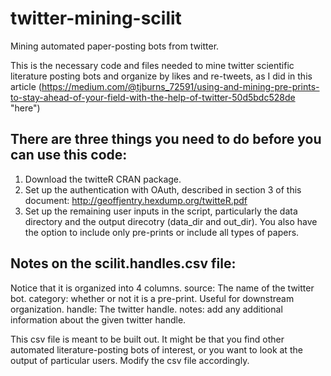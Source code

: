 # twitter-mining-scilit
Mining automated paper-posting bots from twitter.

This is the necessary code and files needed to mine twitter scientific literature posting bots and organize by likes and re-tweets, as I did in this article (https://medium.com/@tjburns_72591/using-and-mining-pre-prints-to-stay-ahead-of-your-field-with-the-help-of-twitter-50d5bdc528de "here")

## There are three things you need to do before you can use this code: 
1) Download the twitteR CRAN package. 
2) Set up the authentication with OAuth, described in section 3 of this document: http://geoffjentry.hexdump.org/twitteR.pdf
3) Set up the remaining user inputs in the script, particularly the data directory and the output direcotry (data_dir and out_dir). You also have the option to include only pre-prints or include all types of papers. 

## Notes on the scilit.handles.csv file:
Notice that it is organized into 4 columns. 
source: The name of the twitter bot.
category: whether or not it is a pre-print. Useful for downstream organization.
handle: The twitter handle. 
notes: add any additional information about the given twitter handle. 

This csv file is meant to be built out. It might be that you find other automated literature-posting bots of interest, or you want to look at the output of particular users. Modify the csv file accordingly. 

